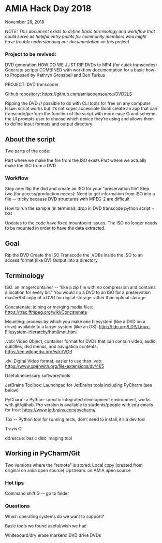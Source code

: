 # AMIA Hack Day 2018
November 28, 2018

*NOTE: This document exists to define basic terminology and workflow that could serve as helpful entry points for community members who might have trouble understanding our documentation on this project*

### Project to be revived:

DVD generation
HOW DO WE JUST RIP DVDs to MP4 (for quick transcodes) 
Generate scripts COMBINED with workflow documentation for a basic how-to
Proposed by Kathryn Gronsbell and Ben Turkus

PROJECT: DVD transcoder

Github repository: https://github.com/amiaopensource/DVD2LS

Ripping the DVD // possible to do with CLI tools for free on any computer
Issue: script works but it’s not super accessible
Goal: create an app that can transcode/perform the function of the script with more ease
Grand scheme: the UI prompts user to choose which device they’re using and allows them to define input formats and output directory

## About the script

Two parts of the code: 

Part where we make the file from the ISO exists
Part where we actually make the ISO from a DVD

### Workflow

Step one: Rip the dvd and create an ISO for your “preservation file”
Step two (for access/production needs): Need to get information from ISO into a file -- tricky because DVD structures with MPEG-2 are difficult

How to run the sample (in terminal): drop in DVD transcode python script + ISO

Updates to the code have fixed mountpoint issues. The ISO no longer needs to be mounted in order to have the data extracted.

## Goal

Rip the DVD
Create the ISO
Transcode the .VOBs inside the ISO to an access format (like DV)
Output into a directory

## Terminology

ISO: an image/container -- “like a zip file with no compression and contains a location for every bit.” You would rip a DVD to an ISO for a preservation master/bit copy of a DVD for digital storage rather than optical storage

Concatenate: joining or merging media files: https://trac.ffmpeg.org/wiki/Concatenate

Mounting: process by which you make one filesystem (like a DVD on a drive) available to a larger system (like an OS): http://tldp.org/LDP/Linux-Filesystem-Hierarchy/html/mnt.html

.vob: Video Object, container format for DVDs that can contain video, audio, subtitles, dvd menus, and navigation contents: https://en.wikipedia.org/wiki/VOB

.dv: Digital Video format, easier to use than .vob: https://www.openwith.org/file-extensions/dv/465

Useful/necessary software/tools

JetBrains Toolbox: Launchpad for JetBrains tools including PyCharm (see below)

PyCharm: a Python-specific integrated development environment, works with git/github. Pro version is available to students/people with.edu emails for free: https://www.jetbrains.com/pycharm/

Tox -- Python tool for running tests, don’t need to install, it’s a dev tool

Travis CI

ddrescue: basic disc imaging tool

## Working in PyCharm/Git

Two versions where the “remote” is stored:
Local copy (created from original on amia open source)
Upstream: on AMIA open source



### Hot tips

Command shift G -- go to folder

### Questions

Which operating systems do we want to support?

Basic tools we found useful/wish we had

Whiteboard/dry erase markers!
DVD drive
DVDs